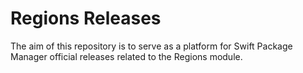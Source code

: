 # Regions Releases

The aim of this repository is to serve as a platform for Swift Package Manager official releases related to the Regions module.

